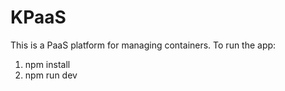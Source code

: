 # KPaaS

This is a PaaS platform for managing containers.
To run the app:

1. npm install
2. npm run dev

